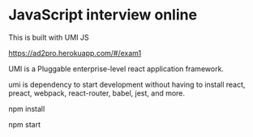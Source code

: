 # JavaScript interview online

This is built with UMI JS

https://ad2pro.herokuapp.com/#/exam1

UMI is a  Pluggable enterprise-level react application framework.

 umi is  dependency to start development without having to install react, preact, webpack, react-router, babel, jest, and more.

npm install

npm start

